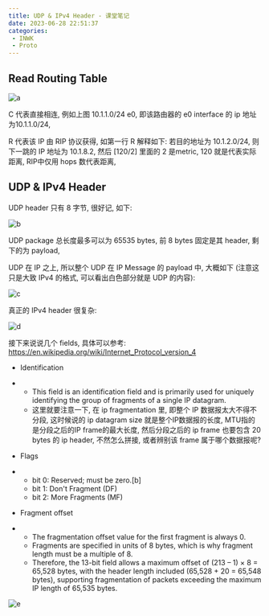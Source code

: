 ```yaml
---
title: UDP & IPv4 Header - 课堂笔记
date: 2023-06-28 22:51:37
categories:
 - INWK
 - Proto
---
```


## Read Routing Table

![a](a.png)

C 代表直接相连, 例如上图 10.1.1.0/24 e0, 即该路由器的 e0 interface 的 ip 地址为10.1.1.0/24, 

R 代表该 IP 由 RIP 协议获得, 如第一行 R 解释如下: 若目的地址为 10.1.2.0/24, 则下一跳的 IP 地址为 10.1.8.2, 然后 [120/2] 里面的 2 是metric, 120 就是代表实际距离, RIP中仅用 hops 数代表距离, 

## UDP & IPv4 Header

UDP header 只有 8 字节, 很好记, 如下: 

![b](b.png)

UDP package 总长度最多可以为 65535 bytes, 前 8 bytes 固定是其 header, 剩下的为 payload, 

UDP 在 IP 之上, 所以整个 UDP 在 IP Message 的 payload 中, 大概如下 (注意这只是大致 IPv4 的格式, 可以看出白色部分就是 UDP 的内容):

![c](c.png)

真正的 IPv4 header 很复杂:

![d](d.png)

接下来说说几个 fields, 具体可以参考: https://en.wikipedia.org/wiki/Internet_Protocol_version_4

- Identification

- - This field is an identification field and is primarily used for uniquely identifying the group of fragments of a single IP datagram. 
  - 这里就要注意一下, 在 ip fragmentation 里, 即整个 IP 数据报太大不得不分段, 这时候说的 ip datagram size 就是整个IP数据报的长度, MTU指的是分段之后的IP frame的最大长度, 然后分段之后的 ip frame 也要包含 20 bytes 的 ip header, 不然怎么拼接, 或者辨别该 frame 属于哪个数据报呢?

- Flags

- - bit 0: Reserved; must be zero.[b]
  - bit 1: Don't Fragment (DF)
  - bit 2: More Fragments (MF)

- Fragment offset

- - The fragmentation offset value for the first fragment is always 0. 
  - Fragments are specified in units of 8 bytes, which is why fragment length must be a multiple of 8.
  - Therefore, the 13-bit field allows a maximum offset of (213 – 1) × 8 = 65,528 bytes, with the header length included (65,528 + 20 = 65,548 bytes), supporting fragmentation of packets exceeding the maximum IP length of 65,535 bytes.

![e](e.png)